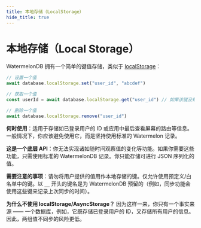 ```yaml
---
title: 本地存储（LocalStorage）
hide_title: true
---
```


# 本地存储（Local Storage）

WatermelonDB 拥有一个简单的键值存储，类似于 [localStorage](https://developer.mozilla.org/zh-CN/docs/Web/API/Window/localStorage)：

```js
// 设置一个值
await database.localStorage.set("user_id", "abcdef")

// 获取一个值
const userId = await database.localStorage.get("user_id") // 如果该键没有值，则为 string 或 undefined

// 删除一个值
await database.localStorage.remove("user_id")
```

**何时使用**：适用于存储如已登录用户的 ID 或应用中最后查看屏幕的路由等信息。一般情况下，你应该避免使用它，而是坚持使用标准的 Watermelon 记录。

**这是一个底层 API**：你无法实现诸如随时间观察值的变化等功能。如果你需要这些功能，只需使用标准的 WatermelonDB 记录。你只能存储可进行 JSON 序列化的值。

**需要注意的事项**：请勿将用户提供的值用作本地存储的键。仅允许使用预定义/白名单中的键。以 `__` 开头的键名是为 WatermelonDB 预留的（例如，同步功能会使用这些键来记录上次同步的时间）。

**为什么不使用 localStorage/AsyncStorage？** 因为这样一来，你只有一个事实来源 —— 一个数据库，例如，它既存储已登录用户的 ID，又存储所有用户的信息。因此，两组值不同步的风险更低。
